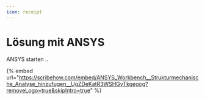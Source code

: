 ```yaml
---
icon: receipt
---
```


# Lösung mit ANSYS

ANSYS starten ..



{% embed url="https://scribehow.com/embed/ANSYS_Workbench__Strukturmechanische_Analyse_hinzufugen__UgZDeKatR3WSHGyTkgegog?removeLogo=true&skipIntro=true" %}


